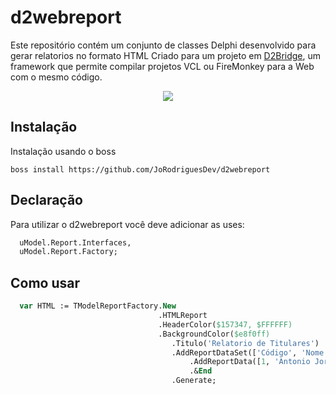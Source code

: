 # d2webreport
Este repositório contém um conjunto de classes Delphi desenvolvido para gerar relatorios no formato HTML Criado para um projeto em [D2Bridge](https://www.d2bridge.com.br/), um framework que permite compilar projetos VCL ou FireMonkey para a Web com o mesmo código.

<p align="center">
	<img src="https://agiliza.click/charts.gif">
</p>


## Instalação
Instalação usando o boss
```
boss install https://github.com/JoRodriguesDev/d2webreport
```

## Declaração
Para utilizar o d2webreport você deve adicionar as uses:
```pascal
  uModel.Report.Interfaces,
  uModel.Report.Factory;
```

## Como usar
```pascal
  var HTML := TModelReportFactory.New
								 .HTMLReport
								 .HeaderColor($157347, $FFFFFF)
								 .BackgroundColor($e8f0ff)
									.Titulo('Relatorio de Titulares')
									.AddReportDataSet(['Código', 'Nome', 'CPF', 'Situação'])
										.AddReportData([1, 'Antonio Jorge Ruan das Neves', '775.304.570-98', 'Ativo'])
										.&End
									.Generate;
```
